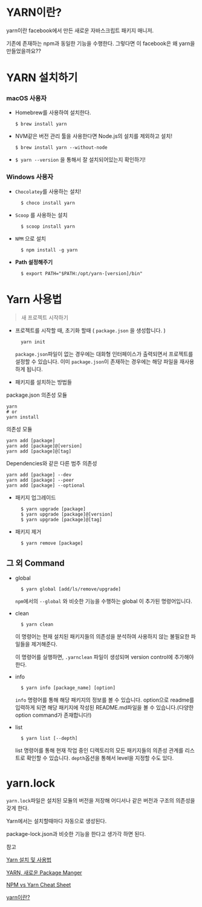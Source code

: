 # YARN이란?

yarn이란 facebook에서 만든 새로운 자바스크립트 패키지 매니저.

기존에 존재하는 npm과 동일한 기능을 수행한다. 그렇다면 이 facebook은 왜 yarn을 만들었을까요??



# YARN 설치하기

### macOS 사용자

- Homebrew를 사용하여 설치한다.

  `$ brew install yarn`

- NVM같은 버전 관리 툴을 사용한다면 Node.js의 설치를 제외하고 설치!

  `$ brew install yarn --without-node`

- `$ yarn --version` 을 통해서 잘 설치되어있는지 확인하기!

### Windows 사용자

- `Chocolatey`를 사용하는 설치!

  ```
    $ choco install yarn
  ```

- `Scoop` 를 사용하는 설치

  ```
    $ scoop install yarn
  ```

- `NPM` 으로 설치

  ```
    $ npm install -g yarn
  ```

- **Path 설정해주기**

  ```
    $ export PATH="$PATH:/opt/yarn-[version]/bin"
  ```

# Yarn 사용법

> 새 프로젝트 시작하기

- 프로젝트를 시작할 때, 초기화 할때 ( `package.json` 을 생성합니다. )

  ```
    yarn init
  ```

  `package.json`파일이 없는 경우에는 대화형 인터페이스가 출력되면서 프로젝트를 설정할 수 있습니다. 이미 `package.json`이 존재하는 경우에는 해당 파일을 재사용하게 됩니다.

- 패키지를 설치하는 방법들

package.json 의존성 모듈

```
yarn
# or 
yarn install
```

의존성 모듈

```
yarn add [package]
yarn add [package]@[version]
yarn add [package]@[tag]
```

Dependencies와 같은 다른 범주 의존성

```
yarn add [package] --dev
yarn add [package] --peer
yarn add [package] --optional
```

- 패키지 업그레이드

  ```
    $ yarn upgrade [package]
    $ yarn upgrade [package]@[version]
    $ yarn upgrade [package]@[tag]
  ```

- 패키지 제거

  ```
    $ yarn remove [package]
  ```

## 그 외 Command

- global

  ```
    $ yarn global [add/ls/remove/upgrade]
  ```

  `npm`에서의 `--global` 와 비슷한 기능을 수행하는 global 이 추가된 명령어입니다.

- clean

  ```
    $ yarn clean
  ```

  이 명령어는 현재 설치된 패키지들의 의존성을 분석하여 사용하지 않는 불필요한 파일들을 제거해준다.

  이 명령어를 실행하면, `.yarnclean` 파일이 생성되며 version control에 추가해야한다.

- info

  ```
    $ yarn info [package_name] [option]
  ```

  `info` 명령어를 통해 해당 패키지의 정보를 볼 수 있습니다. option으로 readme를 입력하게 되면 해당 패키지에 작성된 README.md파일을 볼 수 있습니다.(다양한 option command가 존재합니다!)

- list

  ```
    $ yarn list [--depth]
  ```

  list 명령어를 통해 현재 작업 중인 디렉토리의 모든 패키지들의 의존성 관계를 리스트로 확인할 수 있습니다. `depth`옵션을 통해서 level을 지정할 수도 있다.

# yarn.lock

`yarn.lock`파일은 설치된 모듈의 버전을 저장해 어디서나 같은 버전과 구조의 의존성을 갖게 한다.

Yarn에서는 설치할때마다 자동으로 생성된다.

package-lock.json과 비슷한 기능을 한다고 생가각 하면 된다.

참고

[Yarn 설치 및 사용법](https://heropy.blog/2017/11/25/yarn/)

[YARN, 새로운 Package Manger](https://jaeyeophan.github.io/2017/04/21/YARN-New-Package-Manger/)

[NPM vs Yarn Cheat Sheet](https://shift.infinite.red/npm-vs-yarn-cheat-sheet-8755b092e5cc)

[yarn이란?](https://medium.com/@pakss328/yarn이란-b4e8edf1638b)
